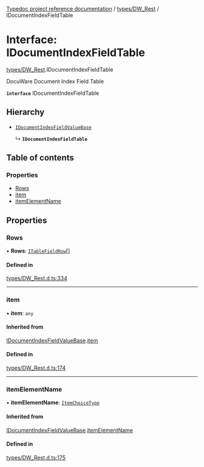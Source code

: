 [Typedoc project reference documentation](../README.md) / [types/DW_Rest](../modules/types_dw_rest.md) / IDocumentIndexFieldTable

# Interface: IDocumentIndexFieldTable

[types/DW_Rest](../modules/types_dw_rest.md).IDocumentIndexFieldTable

DocuWare Document Index Field Table

**`interface`** IDocumentIndexFieldTable

## Hierarchy

- [`IDocumentIndexFieldValueBase`](types_dw_rest.idocumentindexfieldvaluebase.md)

  ↳ **`IDocumentIndexFieldTable`**

## Table of contents

### Properties

- [Rows](types_dw_rest.idocumentindexfieldtable.md#rows)
- [item](types_dw_rest.idocumentindexfieldtable.md#item)
- [itemElementName](types_dw_rest.idocumentindexfieldtable.md#itemelementname)

## Properties

### Rows

• **Rows**: [`ITableFieldRow`](types_dw_rest.itablefieldrow.md)[]

#### Defined in

[types/DW_Rest.d.ts:334](https://github.com/DocuWare/REST-Sample-TS/blob/828b3d4/src/types/DW_Rest.d.ts#L334)

___

### item

• **item**: `any`

#### Inherited from

[IDocumentIndexFieldValueBase](types_dw_rest.idocumentindexfieldvaluebase.md).[item](types_dw_rest.idocumentindexfieldvaluebase.md#item)

#### Defined in

[types/DW_Rest.d.ts:174](https://github.com/DocuWare/REST-Sample-TS/blob/828b3d4/src/types/DW_Rest.d.ts#L174)

___

### itemElementName

• **itemElementName**: [`ItemChoiceType`](../enums/types_dw_rest.itemchoicetype.md)

#### Inherited from

[IDocumentIndexFieldValueBase](types_dw_rest.idocumentindexfieldvaluebase.md).[itemElementName](types_dw_rest.idocumentindexfieldvaluebase.md#itemelementname)

#### Defined in

[types/DW_Rest.d.ts:175](https://github.com/DocuWare/REST-Sample-TS/blob/828b3d4/src/types/DW_Rest.d.ts#L175)
